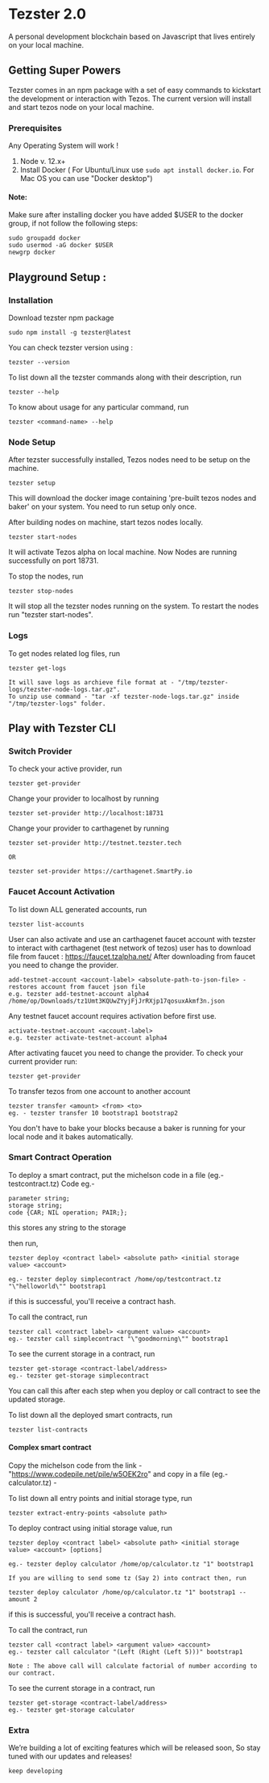 # Tezster 2.0
A personal development blockchain based on Javascript that lives entirely on your local machine.

## Getting Super Powers

Tezster comes in an npm package with a set of easy commands to kickstart the development or interaction with Tezos. The current version will install and start tezos node on your local machine.

### Prerequisites

Any Operating System will work !

1. Node v. 12.x+
2. Install Docker ( For Ubuntu/Linux use ``` sudo apt install docker.io ```. For Mac OS you can use "Docker desktop")

#### Note:
Make sure after installing docker you have added \$USER to the docker group, if not follow the following steps:

```
sudo groupadd docker
sudo usermod -aG docker $USER
newgrp docker
```

## Playground Setup :

### Installation

Download tezster npm package

```
sudo npm install -g tezster@latest
```
You can check tezster version using :

```
tezster --version
```

To list down all the tezster commands along with their description, run

```
tezster --help
```

To know about usage for any particular command, run

```
tezster <command-name> --help
```

### Node Setup

After tezster successfully installed, Tezos nodes need to be setup on the machine.

```
tezster setup
```
This will download the docker image containing 'pre-built tezos nodes and baker' on your system. You need to run setup only once.

After building nodes on machine, start tezos nodes locally.

```
tezster start-nodes
```
It will activate Tezos alpha on local machine. Now Nodes are running successfully on port 18731.


To stop the nodes, run

```
tezster stop-nodes
```
It will stop all the tezster nodes running on the system. To restart the nodes run "tezster start-nodes".

### Logs

To get nodes related log files, run

```
tezster get-logs
```

```
It will save logs as archieve file format at - "/tmp/tezster-logs/tezster-node-logs.tar.gz".
To unzip use command - "tar -xf tezster-node-logs.tar.gz" inside "/tmp/tezster-logs" folder.
```

## Play with Tezster CLI 

### Switch Provider

To check your active provider, run

```
tezster get-provider

```
Change your provider to localhost by running

```
tezster set-provider http://localhost:18731 
```

Change your provider to carthagenet by running

```
tezster set-provider http://testnet.tezster.tech

OR

tezster set-provider https://carthagenet.SmartPy.io 

```

### Faucet Account Activation

To list down ALL generated accounts, run

```
tezster list-accounts
``` 

User can also activate and use an carthagenet faucet account with tezster to interact with carthagenet (test network of tezos) user has to download file from faucet : https://faucet.tzalpha.net/ After downloading from faucet you need to change the provider.


```
add-testnet-account <account-label> <absolute-path-to-json-file> - restores account from faucet json file
e.g. tezster add-testnet-account alpha4 /home/op/Downloads/tz1Umt3KQUwZYyjFjJrRXjp17qosuxAkmf3n.json

```
Any testnet faucet account requires activation before first use.

```
activate-testnet-account <account-label>
e.g. tezster activate-testnet-account alpha4

```

After activating faucet you need to change the provider. To check your current provider run:

```
tezster get-provider

```

To transfer tezos from one account to another account
```
tezster transfer <amount> <from> <to> 
eg. - tezster transfer 10 bootstrap1 bootstrap2

```
You don't have to bake your blocks because a baker is running for your local node and it bakes automatically.

### Smart Contract Operation

To deploy a smart contract, put the michelson code in  a file (eg.- testcontract.tz) Code eg.-

```
parameter string;
storage string;
code {CAR; NIL operation; PAIR;};

```
this stores any string to the storage

then run,

```
tezster deploy <contract label> <absolute path> <initial storage value> <account>

eg.- tezster deploy simplecontract /home/op/testcontract.tz "\"helloworld\"" bootstrap1

```
if this is successful, you'll receive a contract hash.

To call the contract, run

```
tezster call <contract label> <argument value> <account>
eg.- tezster call simplecontract "\"goodmorning\"" bootstrap1

```

To see the current storage in a contract, run

```
tezster get-storage <contract-label/address>
eg.- tezster get-storage simplecontract

```
You can call this after each step when you deploy or call contract to see the updated storage.

To list down all the deployed smart contracts, run

```
tezster list-contracts

```

#### Complex smart contract

Copy the michelson code from the link - "https://www.codepile.net/pile/w5OEK2ro" and copy in a file (eg.- calculator.tz) - 


To list down all entry points and initial storage type, run

```
tezster extract-entry-points <absolute path>
```

To deploy contract using initial storage value, run

```
tezster deploy <contract label> <absolute path> <initial storage value> <account> [options]

eg.- tezster deploy calculator /home/op/calculator.tz "1" bootstrap1

If you are willing to send some tz (Say 2) into contract then, run

tezster deploy calculator /home/op/calculator.tz "1" bootstrap1 --amount 2

```
if this is successful, you'll receive a contract hash.

To call the contract, run

```
tezster call <contract label> <argument value> <account>
eg.- tezster call calculator "(Left (Right (Left 5)))" bootstrap1

Note : The above call will calculate factorial of number according to our contract.

```

To see the current storage in a contract, run

```
tezster get-storage <contract-label/address>
eg.- tezster get-storage calculator

```


### Extra

We’re building a lot of exciting features which will be released soon, So stay tuned with our updates and releases!

```
keep developing
```
